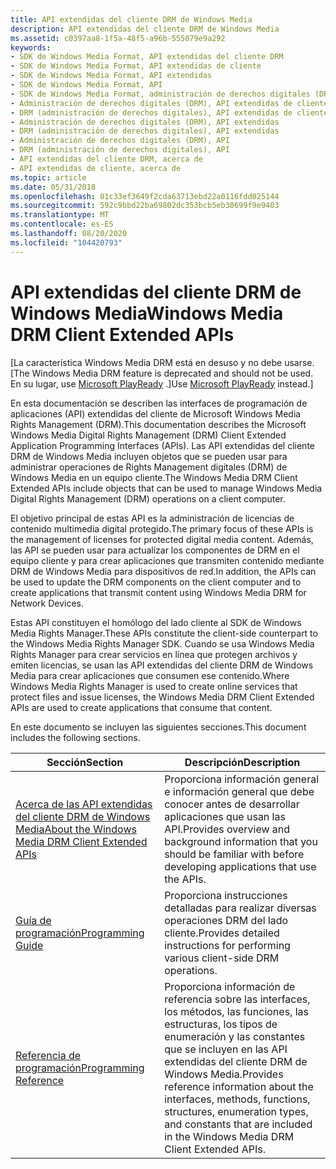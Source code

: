 ```yaml
---
title: API extendidas del cliente DRM de Windows Media
description: API extendidas del cliente DRM de Windows Media
ms.assetid: c0397aa8-1f5a-48f5-a96b-555079e9a292
keywords:
- SDK de Windows Media Format, API extendidas del cliente DRM
- SDK de Windows Media Format, API extendidas de cliente
- SDK de Windows Media Format, API extendidas
- SDK de Windows Media Format, API
- SDK de Windows Media Format, administración de derechos digitales (DRM)
- Administración de derechos digitales (DRM), API extendidas de cliente
- DRM (administración de derechos digitales), API extendidas de cliente
- Administración de derechos digitales (DRM), API extendidas
- DRM (administración de derechos digitales), API extendidas
- Administración de derechos digitales (DRM), API
- DRM (administración de derechos digitales), API
- API extendidas del cliente DRM, acerca de
- API extendidas de cliente, acerca de
ms.topic: article
ms.date: 05/31/2018
ms.openlocfilehash: 01c33ef3649f2cda63713ebd22a0116fdd025144
ms.sourcegitcommit: 592c9bbd22ba69802dc353bcb5eb30699f9e9403
ms.translationtype: MT
ms.contentlocale: es-ES
ms.lasthandoff: 08/20/2020
ms.locfileid: "104420793"
---
```

# <a name="windows-media-drm-client-extended-apis"></a><span data-ttu-id="2ed70-116">API extendidas del cliente DRM de Windows Media</span><span class="sxs-lookup"><span data-stu-id="2ed70-116">Windows Media DRM Client Extended APIs</span></span>

<span data-ttu-id="2ed70-117">\[La característica Windows Media DRM está en desuso y no debe usarse.</span><span class="sxs-lookup"><span data-stu-id="2ed70-117">\[The Windows Media DRM feature is deprecated and should not be used.</span></span> <span data-ttu-id="2ed70-118">En su lugar, use [Microsoft PlayReady](/windows/uwp/audio-video-camera/playready-client-sdk) .\]</span><span class="sxs-lookup"><span data-stu-id="2ed70-118">Use [Microsoft PlayReady](/windows/uwp/audio-video-camera/playready-client-sdk) instead.\]</span></span>

<span data-ttu-id="2ed70-119">En esta documentación se describen las interfaces de programación de aplicaciones (API) extendidas del cliente de Microsoft Windows Media Rights Management (DRM).</span><span class="sxs-lookup"><span data-stu-id="2ed70-119">This documentation describes the Microsoft Windows Media Digital Rights Management (DRM) Client Extended Application Programming Interfaces (APIs).</span></span> <span data-ttu-id="2ed70-120">Las API extendidas del cliente DRM de Windows Media incluyen objetos que se pueden usar para administrar operaciones de Rights Management digitales (DRM) de Windows Media en un equipo cliente.</span><span class="sxs-lookup"><span data-stu-id="2ed70-120">The Windows Media DRM Client Extended APIs include objects that can be used to manage Windows Media Digital Rights Management (DRM) operations on a client computer.</span></span>

<span data-ttu-id="2ed70-121">El objetivo principal de estas API es la administración de licencias de contenido multimedia digital protegido.</span><span class="sxs-lookup"><span data-stu-id="2ed70-121">The primary focus of these APIs is the management of licenses for protected digital media content.</span></span> <span data-ttu-id="2ed70-122">Además, las API se pueden usar para actualizar los componentes de DRM en el equipo cliente y para crear aplicaciones que transmiten contenido mediante DRM de Windows Media para dispositivos de red.</span><span class="sxs-lookup"><span data-stu-id="2ed70-122">In addition, the APIs can be used to update the DRM components on the client computer and to create applications that transmit content using Windows Media DRM for Network Devices.</span></span>

<span data-ttu-id="2ed70-123">Estas API constituyen el homólogo del lado cliente al SDK de Windows Media Rights Manager.</span><span class="sxs-lookup"><span data-stu-id="2ed70-123">These APIs constitute the client-side counterpart to the Windows Media Rights Manager SDK.</span></span> <span data-ttu-id="2ed70-124">Cuando se usa Windows Media Rights Manager para crear servicios en línea que protegen archivos y emiten licencias, se usan las API extendidas del cliente DRM de Windows Media para crear aplicaciones que consumen ese contenido.</span><span class="sxs-lookup"><span data-stu-id="2ed70-124">Where Windows Media Rights Manager is used to create online services that protect files and issue licenses, the Windows Media DRM Client Extended APIs are used to create applications that consume that content.</span></span>

<span data-ttu-id="2ed70-125">En este documento se incluyen las siguientes secciones.</span><span class="sxs-lookup"><span data-stu-id="2ed70-125">This document includes the following sections.</span></span>



| <span data-ttu-id="2ed70-126">Sección</span><span class="sxs-lookup"><span data-stu-id="2ed70-126">Section</span></span>                                                                                                  | <span data-ttu-id="2ed70-127">Descripción</span><span class="sxs-lookup"><span data-stu-id="2ed70-127">Description</span></span>                                                                                                                                                                            |
|----------------------------------------------------------------------------------------------------------|----------------------------------------------------------------------------------------------------------------------------------------------------------------------------------------|
| [<span data-ttu-id="2ed70-128">Acerca de las API extendidas del cliente DRM de Windows Media</span><span class="sxs-lookup"><span data-stu-id="2ed70-128">About the Windows Media DRM Client Extended APIs</span></span>](about-the-windows-media-drm-client-extended-apis.md) | <span data-ttu-id="2ed70-129">Proporciona información general e información general que debe conocer antes de desarrollar aplicaciones que usan las API.</span><span class="sxs-lookup"><span data-stu-id="2ed70-129">Provides overview and background information that you should be familiar with before developing applications that use the APIs.</span></span>                                                        |
| [<span data-ttu-id="2ed70-130">Guía de programación</span><span class="sxs-lookup"><span data-stu-id="2ed70-130">Programming Guide</span></span>](drm-programming-guide.md)                                                           | <span data-ttu-id="2ed70-131">Proporciona instrucciones detalladas para realizar diversas operaciones DRM del lado cliente.</span><span class="sxs-lookup"><span data-stu-id="2ed70-131">Provides detailed instructions for performing various client-side DRM operations.</span></span>                                                                                                      |
| [<span data-ttu-id="2ed70-132">Referencia de programación</span><span class="sxs-lookup"><span data-stu-id="2ed70-132">Programming Reference</span></span>](drm-programming-reference.md)                                                   | <span data-ttu-id="2ed70-133">Proporciona información de referencia sobre las interfaces, los métodos, las funciones, las estructuras, los tipos de enumeración y las constantes que se incluyen en las API extendidas del cliente DRM de Windows Media.</span><span class="sxs-lookup"><span data-stu-id="2ed70-133">Provides reference information about the interfaces, methods, functions, structures, enumeration types, and constants that are included in the Windows Media DRM Client Extended APIs.</span></span> |



 

 

 